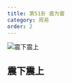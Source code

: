```yaml
---
title: 第51卦 震为雷
category: 周易
order: 2
---
```


![震下震上](https://upload.wikimedia.org/wikipedia/commons/6/60/Yijing-51.png)

## 震下震上